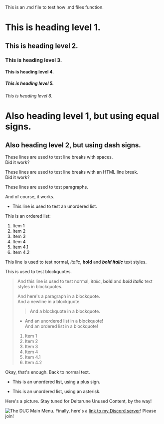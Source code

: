 This is an .md file to test how .md files function.

# This is heading level 1.

## This is heading level 2.

### This is heading level 3.

#### This is heading level 4.

##### This is heading level 5.

###### This is heading level 6.

Also heading level 1, but using equal signs.
===============

Also heading level 2, but using dash signs.
---------------

These lines are used to test line breaks with spaces.  
Did it work?

These lines are used to test line breaks with an HTML line break.<br>
Did it work?

These lines are used to test paragraphs.

And of course, it works.

- This line is used to test an unordered list.

This is an ordered list:

1. Item 1
3. Item 2
3. Item 3
7. Item 4
  6. Item 4.1
  9. Item 4.2

This line is used to test normal, *italic*, **bold** and ***bold italic*** text styles.

This is used to test blockquotes.
> And this line is used to test normal, *italic*, **bold** and ***bold italic*** text styles in blockquotes.
>
> And here's a paragraph in a blockquote.  
> And a newline in a blockquote.  
>> And a blockquote in a blockquote.  
>- And an unordered list in a blockquote!  
> And an ordered list in a blockquote!  
> 1. Item 1
> 3. Item 2
> 3. Item 3
> 7. Item 4
>   6. Item 4.1
>   9. Item 4.2

Okay, that's enough. Back to normal text.

+ This is an unordered list, using a plus sign.
* This is an unordered list, using an asterisk.

Here's a picture. Stay tuned for Deltarune Unused Content, by the way!

![The DUC Main Menu.](https://media.discordapp.net/attachments/885798046460411925/913079524172922970/duc-beta.png?width=1164&height=655)
Finally, here's a [link to my Discord server](https://discord.gg/S4GQg5fEHN)! Please join!
